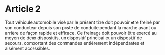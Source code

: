 # Article 2

Tout véhicule automobile visé par le présent titre doit pouvoir être freiné par son conducteur depuis son poste de conduite pendant la marche avant ou arrière de façon rapide et efficace. Ce freinage doit pouvoir être exercé au moyen de deux dispositifs, un dispositif principal et un dispositif de secours, comportant des commandes entièrement indépendantes et aisément accessibles.
